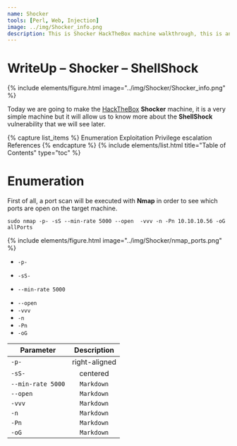 ```yaml
---
name: Shocker
tools: [Perl, Web, Injection]
image: ../img/Shocker_info.png
description: This is Shocker HackTheBox machine walkthrough, this is an easy difficulty linux machine with ip 10.10.10.56.
---
```


# WriteUp – Shocker – ShellShock

{% include elements/figure.html image="../img/Shocker/Shocker_info.png" %}

Today we are going to make the [HackTheBox](https://www.hackthebox.eu/) 
**Shocker** machine, it is a very simple machine but it will allow us 
to know more about the **ShellShock** vulnerability that we will see later.

{% capture list_items %}
Enumeration
Exploitation
Privilege escalation
References
{% endcapture %}
{% include elements/list.html title="Table of Contents" type="toc" %}

# Enumeration

First of all, a port scan will be executed with **Nmap** in order to see which 
ports are open on the target machine.

```
sudo nmap -p- -sS --min-rate 5000 --open  -vvv -n -Pn 10.10.10.56 -oG allPorts
```
{% include elements/figure.html image="../img/Shocker/nmap_ports.png" %}

* `-p-`
- `-sS-`
+ `--min-rate 5000`
- `--open`
- `-vvv`
- `-n`
- `-Pn`
- `-oG`

| Parameter          | Description
| -------------------|:-------------:|
| `-p-`              | right-aligned |
| `-sS-`             | centered      |
| `--min-rate 5000`  | `Markdown`    |
| `--open`           | `Markdown`    |
| `-vvv`             | `Markdown`    |
| `-n`               | `Markdown`    |
| `-Pn`              | `Markdown`    |
| `-oG`              | `Markdown`    |

